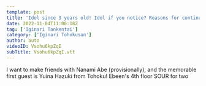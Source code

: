 ```yaml
---
template: post
title: 'Idol since 3 years old! Idol if you notice? Reasons for continuing to be an idol [I want to make friends (provisional)]'
date: 2022-11-04T11:00:18Z
tag: ['Iginari Tankentai']
category: ['Iginari Tohokusan']
author: auto 
videoID: Vsohu6kpZqI
subTitle: Vsohu6kpZqI.vtt
---
```

I want to make friends with Nanami Abe (provisionally), and the memorable first guest is Yuina Hazuki from Tohoku!
Ebeen's 4th floor SOUR for two